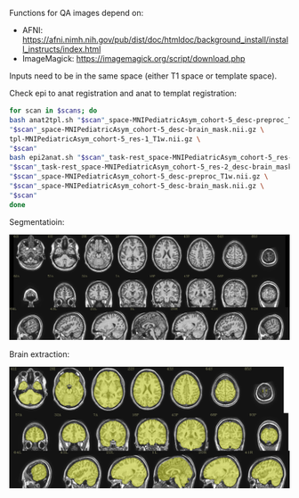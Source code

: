Functions for QA images depend on:
- AFNI: https://afni.nimh.nih.gov/pub/dist/doc/htmldoc/background_install/install_instructs/index.html
- ImageMagick: https://imagemagick.org/script/download.php

Inputs need to be in the same space (either T1 space or template space).

Check epi to anat registration and anat to templat registration:

```bash
for scan in $scans; do
bash anat2tpl.sh "$scan"_space-MNIPediatricAsym_cohort-5_desc-preproc_T1w.nii.gz \
"$scan"_space-MNIPediatricAsym_cohort-5_desc-brain_mask.nii.gz \
tpl-MNIPediatricAsym_cohort-5_res-1_T1w.nii.gz \
"$scan"
bash epi2anat.sh "$scan"_task-rest_space-MNIPediatricAsym_cohort-5_res-2_boldref.nii.gz \
"$scan"_task-rest_space-MNIPediatricAsym_cohort-5_res-2_desc-brain_mask.nii.gz \
"$scan"_space-MNIPediatricAsym_cohort-5_desc-preproc_T1w.nii.gz \
"$scan"_space-MNIPediatricAsym_cohort-5_desc-brain_mask.nii.gz \
"$scan"
done
```

Segmentatioin:

![](https://github.com/adionicas/QA_for_DTI_and_fMRI/blob/main/output_QC_segment_WM_CSF.gif?raw=true)


Brain extraction:

![](https://github.com/adionicas/QA_for_DTI_and_fMRI/blob/main/QC_brain_extraction.png?raw=true)
